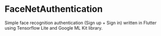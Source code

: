 

# FaceNetAuthentication

Simple face recognition authentication (Sign up + Sign in) written in Flutter using Tensorflow Lite and Google ML Kit library.
